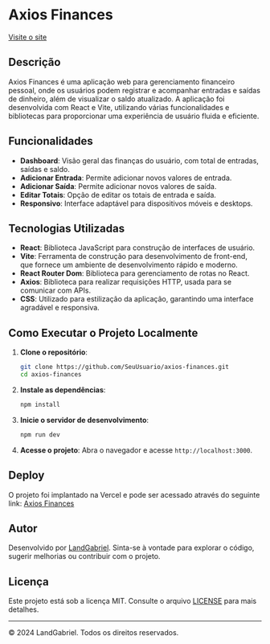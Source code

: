 # Axios Finances

[Visite o site](https://axios-finances.vercel.app/)

## Descrição

Axios Finances é uma aplicação web para gerenciamento financeiro pessoal, onde os usuários podem registrar e acompanhar entradas e saídas de dinheiro, além de visualizar o saldo atualizado. A aplicação foi desenvolvida com React e Vite, utilizando várias funcionalidades e bibliotecas para proporcionar uma experiência de usuário fluida e eficiente.

## Funcionalidades

- **Dashboard**: Visão geral das finanças do usuário, com total de entradas, saídas e saldo.
- **Adicionar Entrada**: Permite adicionar novos valores de entrada.
- **Adicionar Saída**: Permite adicionar novos valores de saída.
- **Editar Totais**: Opção de editar os totais de entrada e saída.
- **Responsivo**: Interface adaptável para dispositivos móveis e desktops.

## Tecnologias Utilizadas

- **React**: Biblioteca JavaScript para construção de interfaces de usuário.
- **Vite**: Ferramenta de construção para desenvolvimento de front-end, que fornece um ambiente de desenvolvimento rápido e moderno.
- **React Router Dom**: Biblioteca para gerenciamento de rotas no React.
- **Axios**: Biblioteca para realizar requisições HTTP, usada para se comunicar com APIs.
- **CSS**: Utilizado para estilização da aplicação, garantindo uma interface agradável e responsiva.

## Como Executar o Projeto Localmente

1. **Clone o repositório**:
    ```bash
    git clone https://github.com/SeuUsuario/axios-finances.git
    cd axios-finances
    ```

2. **Instale as dependências**:
    ```bash
    npm install
    ```

3. **Inicie o servidor de desenvolvimento**:
    ```bash
    npm run dev
    ```

4. **Acesse o projeto**: 
   Abra o navegador e acesse `http://localhost:3000`.

## Deploy

O projeto foi implantado na Vercel e pode ser acessado através do seguinte link: [Axios Finances](https://axios-finances.vercel.app/)

## Autor

Desenvolvido por [LandGabriel](https://github.com/LandGabriel). Sinta-se à vontade para explorar o código, sugerir melhorias ou contribuir com o projeto.

## Licença

Este projeto está sob a licença MIT. Consulte o arquivo [LICENSE](LICENSE) para mais detalhes.

---

© 2024 LandGabriel. Todos os direitos reservados.
